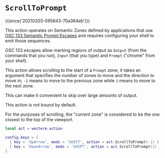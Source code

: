 # `ScrollToPrompt`

{{since('20210203-095643-70a364eb')}}

This action operates on Semantic Zones defined by applications that use [OSC
133 Semantic Prompt Escapes](https://gitlab.freedesktop.org/Per_Bothner/specifications/blob/master/proposals/semantic-prompts.md) and requires configuring your shell to emit those sequences.

OSC 133 escapes allow marking regions of output as `Output` (from the commands
that you run), `Input` (that you type) and `Prompt` ("chrome" from your shell).

This action allows scrolling to the start of a `Prompt` zone; it takes an
argument that specifies the number of zones to move and the direction to move
in; `-1` means to move to the previous zone while `1` means to move to the next
zone.

This can make it convenient to skip over large amounts of output.

This action is not bound by default.

For the purposes of scrolling, the "current zone" is considered to be the one
closest to the top of the viewport.

```lua
local act = wezterm.action

config.keys = {
  { key = 'UpArrow', mods = 'SHIFT', action = act.ScrollToPrompt(-1) },
  { key = 'DownArrow', mods = 'SHIFT', action = act.ScrollToPrompt(1) },
}
```



